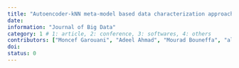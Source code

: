 ```yaml
---
title: "Autoencoder-kNN meta-model based data characterization approach for an automated selection of AI algorithms"
date: 
information: "Journal of Big Data"
category: 1 # 1: article, 2: conference, 3: softwares, 4: others
contributors: ["Moncef Garouani", "Adeel Ahmad", "Mourad Bouneffa", "al."]
doi:  
status: 0
---
```

